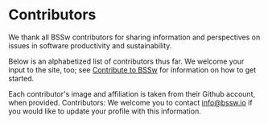 # Contributors

We thank all BSSw contributors for sharing information and perspectives on issues in software productivity and sustainability.

Below is an alphabetized list of contributors thus far.  We welcome your input to the site, too; see [Contribute to BSSw](https://bssw.io/pages/what-to-contribute-content-for-better-scientific-software) for information on how to get started.
  
Each contributor's image and affiliation is taken from their Github account, when provided.  Contributors: We welcome you to contact [info@bssw.io](mailto:info@bssw.io) if you would like to update your profile with this information. 

<!---
Input contributors on front-end
--->

<!-- instructions for the contributor mappings below
  Column 1: GH id or "-"
  Column 2: Key for alphabetization
  Column 3: Name to display. (If col 1 is "-" a name matching this column is alphabetized per col 2)
-->

<!--
Contributor overrides:
"vsoch", "Sochat", "Vanessa Sochat"
"nniiicc", "Weber", "Nic Weber"
"gonsie", "Gonsiorowski", "Elsa Gonsiorowski"
"npch", "Chue", "Neil Chue Hong"
"-", "BSSw", "BSSw Community"
"-", "BSSw", "BSSw.io Team"
"alee", "Lee", "Allen Lee"
"parinaz2015", "Barakhshan", "Parinaz Barakhshan"
"mrmundt", "Mundt", "Miranda Mundt"
"rusu24edward", "Rusu", "Eddie Rusu"
-->
